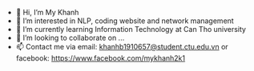 - 👋 Hi, I’m My Khanh
- 👀 I’m interested in NLP, coding website and network management
- 🌱 I’m currently learning Information Technology at Can Tho university
- 💞️ I’m looking to collaborate on ...
- 📫 Contact me via email: khanhb1910657@student.ctu.edu.vn or facebook: https://www.facebook.com/mykhanh2k1

<!---
ntmkhanh/ntmkhanh is a ✨ special ✨ repository because its `README.md` (this file) appears on your GitHub profile.
You can click the Preview link to take a look at your changes.
--->
